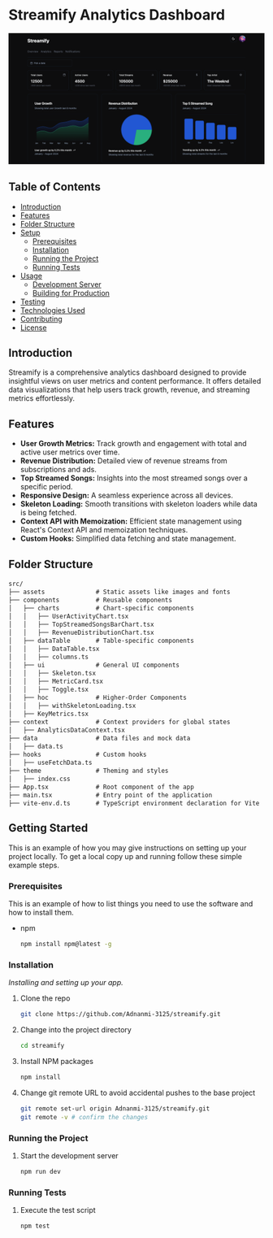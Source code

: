 # Streamify Analytics Dashboard

![Streamify Preview](./src/assets/streamify-preview.png)

## Table of Contents

- [Introduction](#introduction)
- [Features](#features)
- [Folder Structure](#folder-structure)
- [Setup](#setup)
  - [Prerequisites](#prerequisites)
  - [Installation](#installation)
  - [Running the Project](#running-the-project)
  - [Running Tests](#running-tests)
- [Usage](#usage)
  - [Development Server](#development-server)
  - [Building for Production](#building-for-production)
- [Testing](#testing)
- [Technologies Used](#technologies-used)
- [Contributing](#contributing)
- [License](#license)

## Introduction

Streamify is a comprehensive analytics dashboard designed to provide insightful views on user metrics and content performance. It offers detailed data visualizations that help users track growth, revenue, and streaming metrics effortlessly.

## Features

- **User Growth Metrics:** Track growth and engagement with total and active user metrics over time.
- **Revenue Distribution:** Detailed view of revenue streams from subscriptions and ads.
- **Top Streamed Songs:** Insights into the most streamed songs over a specific period.
- **Responsive Design:** A seamless experience across all devices.
- **Skeleton Loading:** Smooth transitions with skeleton loaders while data is being fetched.
- **Context API with Memoization:** Efficient state management using React's Context API and memoization techniques.
- **Custom Hooks:** Simplified data fetching and state management.

## Folder Structure

```plaintext
src/
├── assets              # Static assets like images and fonts
├── components          # Reusable components
│   ├── charts          # Chart-specific components
│   │   ├── UserActivityChart.tsx
│   │   ├── TopStreamedSongsBarChart.tsx
│   │   ├── RevenueDistributionChart.tsx
│   ├── dataTable       # Table-specific components
│   │   ├── DataTable.tsx
│   │   ├── columns.ts
│   ├── ui              # General UI components
│   │   ├── Skeleton.tsx
│   │   ├── MetricCard.tsx
│   │   ├── Toggle.tsx
│   ├── hoc             # Higher-Order Components
│   │   ├── withSkeletonLoading.tsx
│   ├── KeyMetrics.tsx
├── context             # Context providers for global states
│   ├── AnalyticsDataContext.tsx
├── data                # Data files and mock data
│   ├── data.ts
├── hooks               # Custom hooks
│   ├── useFetchData.ts
├── theme               # Theming and styles
│   ├── index.css
├── App.tsx             # Root component of the app
├── main.tsx            # Entry point of the application
├── vite-env.d.ts       # TypeScript environment declaration for Vite
```

## Getting Started

This is an example of how you may give instructions on setting up your project locally.
To get a local copy up and running follow these simple example steps.

### Prerequisites

This is an example of how to list things you need to use the software and how to install them.

- npm
  ```sh
  npm install npm@latest -g
  ```

### Installation

_Installing and setting up your app._

1. Clone the repo

   ```sh
   git clone https://github.com/Adnanmi-3125/streamify.git

   ```

2. Change into the project directory

   ```sh
   cd streamify
   ```

3. Install NPM packages

   ```sh
   npm install
   ```

4. Change git remote URL to avoid accidental pushes to the base project

   ```sh
   git remote set-url origin Adnanmi-3125/streamify.git
   git remote -v # confirm the changes

   ```

### Running the Project

1.  Start the development server
    ```sh
    npm run dev
    ```

### Running Tests

1.  Execute the test script
    ```sh
    npm test
    ```

